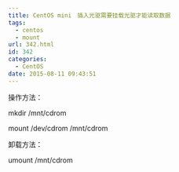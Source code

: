 ```yaml
---
title: CentOS mini　插入光驱需要挂载光驱才能读取数据
tags:
  - centos
  - mount
url: 342.html
id: 342
categories:
  - CentOS
date: 2015-08-11 09:43:51
---
```


操作方法：

mkdir /mnt/cdrom

mount /dev/cdrom /mnt/cdrom

卸载方法：

umount /mnt/cdrom